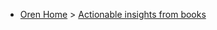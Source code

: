 * [Oren Home](https://oren.github.io) > [Actionable insights from books](https://oren.github.io/actionalbe-books)
